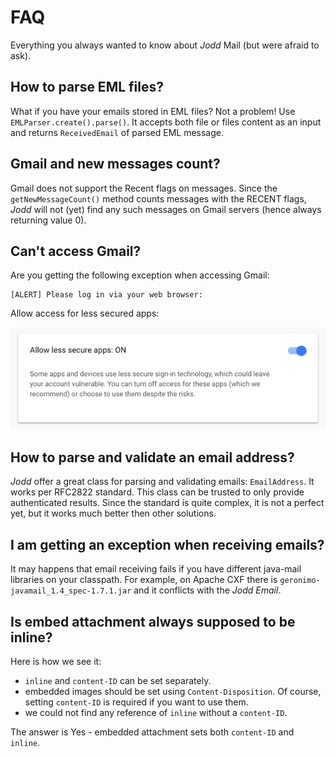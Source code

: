 # FAQ

Everything you always wanted to know about *Jodd* Mail (but were afraid to ask).


## How to parse EML files?

What if you have your emails stored in EML files? Not a problem! Use
`EMLParser.create().parse()`. It accepts both file or files content as an input and
returns `ReceivedEmail` of parsed EML message.


## Gmail and new messages count?

Gmail does not support the Recent flags on messages. Since the
`getNewMessageCount()` method counts messages with the RECENT flags, *Jodd*
will not (yet) find any such messages on Gmail servers
(hence always returning value 0).


## Can't access Gmail?

Are you getting the following exception when accessing Gmail:

~~~~~
[ALERT] Please log in via your web browser:
~~~~~

Allow access for less secured apps:

![](gmail-less.png)

## How to parse and validate an email address?

*Jodd* offer a great class for parsing and validating emails: `EmailAddress`.
It works per RFC2822 standard. This class can be trusted to only
provide authenticated results. Since the standard is quite complex,
it is not a perfect yet, but it works much better then other solutions.


## I am getting an exception when receiving emails?

It may happens that email receiving fails if you have different java-mail libraries on your classpath.
For example, on Apache CXF there is `geronimo-javamail_1.4_spec-1.7.1.jar` and it conflicts
with the *Jodd* *Email*.


## Is embed attachment always supposed to be inline?

Here is how we see it:

+ `inline` and `content-ID` can be set separately.
+ embedded images should be set using `Content-Disposition`. Of course, setting `content-ID` is required if you want to use them.
+ we could not find any reference of `inline` without a `content-ID`.

The answer is Yes - embedded attachment sets both `content-ID` and `inline`.